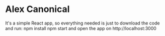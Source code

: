 # Alex Canonical

It's a simple React app, so everything needed is just to download the code and run:
npm install
npm start
and open the app on http://localhost:3000
